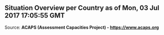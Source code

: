 ## Situation Overview per Country as of Mon, 03 Jul 2017 17:05:55 GMT

Source: **ACAPS (Assessment Capacities Project) - https://www.acaps.org**
